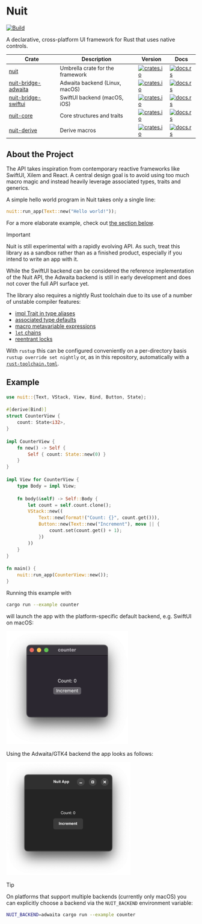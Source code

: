# Nuit

[![Build](https://github.com/fwcd/nuit/actions/workflows/build.yml/badge.svg)](https://github.com/fwcd/nuit/actions/workflows/build.yml)

A declarative, cross-platform UI framework for Rust that uses native controls.

| Crate | Description | Version | Docs |
| - | - | - | - |
| [nuit](./nuit) | Umbrella crate for the framework | [![crates.io](https://img.shields.io/crates/v/nuit)](https://crates.io/crates/nuit) | [![docs.rs](https://img.shields.io/docsrs/nuit)](https://docs.rs/nuit) |
| [nuit-bridge-adwaita](./nuit-bridge-adwaita) | Adwaita backend (Linux, macOS) | [![crates.io](https://img.shields.io/crates/v/nuit-bridge-adwaita)](https://crates.io/crates/nuit-bridge-adwaita) | [![docs.rs](https://img.shields.io/docsrs/nuit-bridge-adwaita)](https://docs.rs/nuit-bridge-adwaita) |
| [nuit-bridge-swiftui](./nuit-bridge-swiftui) | SwiftUI backend (macOS, iOS) | [![crates.io](https://img.shields.io/crates/v/nuit-bridge-swiftui)](https://crates.io/crates/nuit-bridge-swiftui) | [![docs.rs](https://img.shields.io/docsrs/nuit-bridge-swiftui)](https://docs.rs/nuit-bridge-swiftui) |
| [nuit-core](./nuit-core) | Core structures and traits | [![crates.io](https://img.shields.io/crates/v/nuit-core)](https://crates.io/crates/nuit-core) | [![docs.rs](https://img.shields.io/docsrs/nuit-core)](https://docs.rs/nuit-core) |
| [nuit-derive](./nuit-derive) | Derive macros | [![crates.io](https://img.shields.io/crates/v/nuit-derive)](https://crates.io/crates/nuit-derive) | [![docs.rs](https://img.shields.io/docsrs/nuit-derive)](https://docs.rs/nuit-derive) |

## About the Project

The API takes inspiration from contemporary reactive frameworks like SwiftUI, Xilem and React. A central design goal is to avoid using too much macro magic and instead heavily leverage associated types, traits and generics.

A simple hello world program in Nuit takes only a single line:

```rust
nuit::run_app(Text::new("Hello world!"));
```

For a more elaborate example, check out [the section below](#example).

> [!IMPORTANT]
> Nuit is still experimental with a rapidly evolving API. As such, treat this library as a sandbox rather than as a finished product, especially if you intend to write an app with it.
> 
> While the SwiftUI backend can be considered the reference implementation of the Nuit API, the Adwaita backend is still in early development and does not cover the full API surface yet.
> 
> The library also requires a nightly Rust toolchain due to its use of a number of unstable compiler features:
>
> - [impl Trait in type aliases](https://github.com/rust-lang/rust/issues/63063)
> - [associated type defaults](https://github.com/rust-lang/rust/issues/29661)
> - [macro metavariable expressions](https://github.com/rust-lang/rust/issues/83527)
> - [`let` chains](https://github.com/rust-lang/rust/issues/53667)
> - [reentrant locks](https://github.com/rust-lang/rust/issues/121440)
>
> With `rustup` this can be configured conveniently on a per-directory basis `rustup override set nightly` or, as in this repository, automatically with a [`rust-toolchain.toml`](rust-toolchain.toml).

## Example

```rust
use nuit::{Text, VStack, View, Bind, Button, State};

#[derive(Bind)]
struct CounterView {
    count: State<i32>,
}

impl CounterView {
    fn new() -> Self {
        Self { count: State::new(0) }
    }
}

impl View for CounterView {
    type Body = impl View;

    fn body(&self) -> Self::Body {
        let count = self.count.clone();
        VStack::new((
            Text::new(format!("Count: {}", count.get())),
            Button::new(Text::new("Increment"), move || {
                count.set(count.get() + 1);
            })
        ))
    }
}

fn main() {
    nuit::run_app(CounterView::new());
}
```

Running this example with

```sh
cargo run --example counter
```

will launch the app with the platform-specific default backend, e.g. SwiftUI on macOS:

<img src="screenshots/counter-swiftui.png" height="300">

Using the Adwaita/GTK4 backend the app looks as follows:

<img src="screenshots/counter-adwaita.png" height="300">

> [!TIP]
> On platforms that support multiple backends (currently only macOS) you can explicitly choose a backend via the `NUIT_BACKEND` environment variable:
>
> ```sh
> NUIT_BACKEND=adwaita cargo run --example counter
> ```
